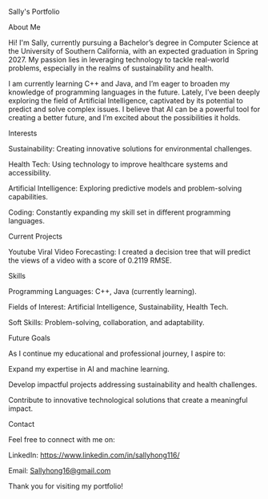 
Sally's Portfolio

About Me

Hi! I'm Sally, currently pursuing a Bachelor’s degree in Computer Science at the University of Southern California, with an expected graduation in Spring 2027. My passion lies in leveraging technology to tackle real-world problems, especially in the realms of sustainability and health.

I am currently learning C++ and Java, and I’m eager to broaden my knowledge of programming languages in the future. Lately, I’ve been deeply exploring the field of Artificial Intelligence, captivated by its potential to predict and solve complex issues. I believe that AI can be a powerful tool for creating a better future, and I’m excited about the possibilities it holds.

Interests

Sustainability: Creating innovative solutions for environmental challenges.

Health Tech: Using technology to improve healthcare systems and accessibility.

Artificial Intelligence: Exploring predictive models and problem-solving capabilities.

Coding: Constantly expanding my skill set in different programming languages.


Current Projects

Youtube Viral Video Forecasting: I created a decision tree that will predict the views of a video with a score of 0.2119 RMSE.

Skills

Programming Languages: C++, Java (currently learning).

Fields of Interest: Artificial Intelligence, Sustainability, Health Tech.

Soft Skills: Problem-solving, collaboration, and adaptability.

Future Goals

As I continue my educational and professional journey, I aspire to:

Expand my expertise in AI and machine learning.

Develop impactful projects addressing sustainability and health challenges.

Contribute to innovative technological solutions that create a meaningful impact.

Contact

Feel free to connect with me on:

LinkedIn: https://www.linkedin.com/in/sallyhong116/

Email: Sallyhong16@gmail.com

Thank you for visiting my portfolio!


